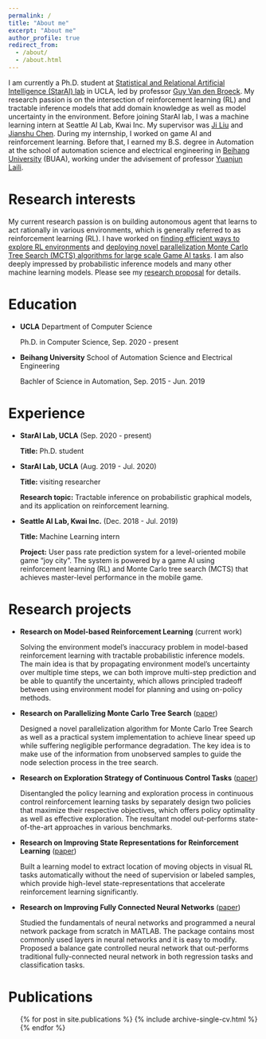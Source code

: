 ```yaml
---
permalink: /
title: "About me"
excerpt: "About me"
author_profile: true
redirect_from: 
  - /about/
  - /about.html
---
```


I am currently a Ph.D. student at [Statistical and Relational Artificial Intelligence (StarAI) lab](http://starai.cs.ucla.edu/members/) in UCLA, led by professor [Guy Van den Broeck](http://web.cs.ucla.edu/~guyvdb/). My research passion is on the intersection of reinforcement learning (RL) and tractable inference models that add domain knowledge as well as model uncertainty in the environment. Before joining StarAI lab, I was a machine learning intern at Seattle AI Lab, Kwai Inc. My supervisor was [Ji Liu](https://scholar.google.com/citations?user=RRzVwKkAAAAJ&hl=zh-CN) and [Jianshu Chen](https://chenjianshu.github.io/). During my internship, I worked on game AI and reinforcement learning. Before that, I earned my B.S. degree in Automation at the school of automation science and electrical engineering in [Beihang University](https://ev.buaa.edu.cn/) (BUAA), working under the advisement of professor [Yuanjun Laili](http://shi.buaa.edu.cn/yunglynn/en/index.htm).

Research interests
======
My current research passion is on building autonomous agent that learns to act rationally in various environments, which is generally referred to as reinforcement learning (RL). I have worked on [finding efficient ways to explore RL environments](https://liuanji.github.io/publication/2019-09-05-AAC) and [deploying novel parallelization Monte Carlo Tree Search (MCTS) algorithms for large scale Game AI tasks](https://liuanji.github.io/publication/2019-09-25-P-UCT). I am also deeply impressed by probabilistic inference models and many other machine learning models. Please see my [research proposal](https://liuanji.github.io/research) for details.

Education
======
* **UCLA** Department of Computer Science

    Ph.D. in Computer Science, Sep. 2020 - present

* **Beihang University** School of Automation Science and Electrical Engineering

    Bachler of Science in Automation, Sep. 2015 - Jun. 2019

Experience
======
* **StarAI Lab, UCLA** (Sep. 2020 - present)

    **Title:** Ph.D. student

* **StarAI Lab, UCLA** (Aug. 2019 - Jul. 2020)

    **Title:** visiting researcher

    **Research topic:** Tractable inference on probabilistic graphical models, and its application on reinforcement learning.

* **Seattle AI Lab, Kwai Inc.** (Dec. 2018 - Jul. 2019)

    **Title:** Machine Learning intern

    **Project:** User pass rate prediction system for a level-oriented mobile game “joy city”. The system is powered by a game AI using reinforcement learning (RL) and Monte Carlo tree search (MCTS) that achieves master-level performance in the mobile game.

Research projects
======
* **Research on Model-based Reinforcement Learning** (current work)

    Solving the environment model’s inaccuracy problem in model-based reinforcement learning with tractable probabilistic inference models. The main idea is that by propagating environment model’s uncertainty over multiple time steps, we can both improve multi-step prediction and be able to quantify the uncertainty, which allows principled tradeoff between using environment model for planning and using on-policy methods.

* **Research on Parallelizing Monte Carlo Tree Search** ([paper](https://liuanji.github.io/publication/2019-09-25-P-UCT))

    Designed a novel parallelization algorithm for Monte Carlo Tree Search as well as a practical system implementation to achieve linear speed up while suffering negligible performance degradation. The key idea is to make use of the information from unobserved samples to guide the node selection process in the tree search.
    
* **Research on Exploration Strategy of Continuous Control Tasks** ([paper](https://liuanji.github.io/publication/2019-09-05-AAC))

    Disentangled the policy learning and exploration process in continuous control reinforcement learning tasks by separately design two policies that maximize their respective objectives, which offers policy optimality as well as effective exploration. The resultant model out-performs state-of-the-art approaches in various benchmarks.
    
* **Research on Improving State Representations for Reinforcement Learning** ([paper](https://liuanji.github.io/publication/2018-07-12-SFEN))

    Built a learning model to extract location of moving objects in visual RL tasks automatically without the need of supervision or labeled samples, which provide high-level state-representations that accelerate reinforcement learning significantly.
    
* **Research on Improving Fully Connected Neural Networks** ([paper](https://liuanji.github.io/publication/2018-12-08-BGC-net))

    Studied the fundamentals of neural networks and programmed a neural network package from scratch in MATLAB. The package contains most commonly used layers in neural networks and it is easy to modify. Proposed a balance gate controlled neural network that out-performs traditional fully-connected neural network in both regression tasks and classification tasks.

Publications
======
  <ul>{% for post in site.publications %}
    {% include archive-single-cv.html %}
  {% endfor %}</ul>